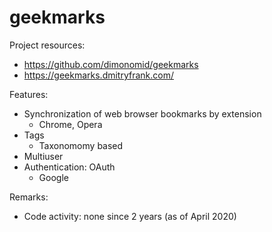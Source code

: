 # geekmarks

Project resources:

- https://github.com/dimonomid/geekmarks
- https://geekmarks.dmitryfrank.com/

Features:

- Synchronization of web browser bookmarks by extension
  - Chrome, Opera
- Tags
  - Taxonomomy based
- Multiuser
- Authentication: OAuth 
  - Google

Remarks:

- Code activity: none since 2 years (as of April 2020)